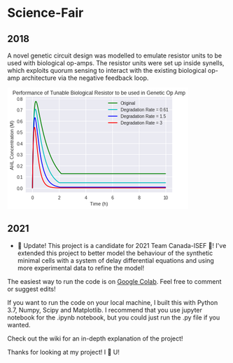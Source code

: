 # Science-Fair
## 2018
A novel genetic circuit design was modelled to emulate resistor units to be used with biological op-amps. The resistor units were set up inside synells, which exploits quorum sensing to interact with the existing biological op-amp architecture via the negative feedback loop.

![2018 Results](2018/results.png)

## 2021
- :tada: Update! This project is a candidate for 2021 Team Canada-ISEF :tada:! I've extended this project to better model the behaviour of the synthetic minimal cells with a system of delay differential equations and using more experimental data to refine the model!

The easiest way to run the code is on [Google Colab](https://colab.research.google.com/drive/1q7E10piQMLz7Oe-3c2QRlnTh4rOu2PYo?usp=sharing). Feel free to comment or suggest edits!

If you want to run the code on your local machine, I built this with Python 3.7, Numpy, Scipy and Matplotlib. I recommend that you use jupyter notebook for the .ipynb notebook, but you could just run the .py file if you wanted.

Check out the wiki for an in-depth explanation of the project!

Thanks for looking at my project! I :sparkling_heart: U!
